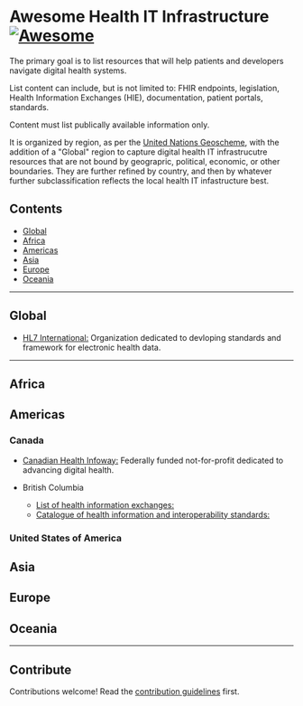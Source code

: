 # Awesome Health IT Infrastructure [![Awesome](https://awesome.re/badge-flat2.svg)](https://awesome.re)

The primary goal is to list resources that will help patients and developers navigate digital health systems.

List content can include, but is not limited to: FHIR endpoints, legislation, Health Information Exchanges (HIE), documentation, patient portals, standards.

Content must list publically available information only.

It is organized by region, as per the [United Nations Geoscheme](https://en.wikipedia.org/wiki/United_Nations_geoscheme), with the addition of a "Global" region to capture digital health IT infrastrucutre resources that are not bound by geograpric, political, economic, or other boundaries. They are further refined by country, and then by whatever further subclassification reflects the local health IT infastructure best.

## Contents

- [Global](#global)
- [Africa](#africa)
- [Americas](#americas)
- [Asia](#asia)
- [Europe](#europe)
- [Oceania](#oceania)

-----

## Global

- [HL7 International:](https://www.hl7.org/) Organization dedicated to devloping standards and framework for electronic health data. 

-----

## Africa

## Americas

### Canada

- [Canadian Health Infoway:](https://www.infoway-inforoute.ca/en/) Federally funded not-for-profit dedicated to advancing digital health.

- British Columbia
    - [List of health information exchanges:](https://www2.gov.bc.ca/gov/content/health/practitioner-professional-resources/software)
    - [Catalogue of health information and interoperability standards:](https://www2.gov.bc.ca/gov/content/health/practitioner-professional-resources/health-information-standards/standards-catalogue)

### United States of America

## Asia

## Europe

## Oceania

-----

## Contribute

Contributions welcome! Read the [contribution guidelines](contributing.md) first.
